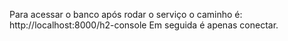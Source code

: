 Para acessar o banco após rodar o serviço o caminho é:
http://localhost:8000/h2-console
Em seguida é apenas conectar.

